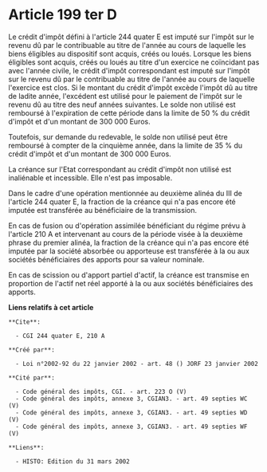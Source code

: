 # Article 199 ter D

Le crédit d'impôt défini à l'article 244 quater E est imputé sur l'impôt sur le revenu dû par le contribuable au titre de
l'année au cours de laquelle les biens éligibles au dispositif sont acquis, créés ou loués. Lorsque les biens éligibles sont
acquis, créés ou loués au titre d'un exercice ne coïncidant pas avec l'année civile, le crédit d'impôt correspondant est
imputé sur l'impôt sur le revenu dû par le contribuable au titre de l'année au cours de laquelle l'exercice est clos. Si le
montant du crédit d'impôt excède l'impôt dû au titre de ladite année, l'excédent est utilisé pour le paiement de l'impôt sur
le revenu dû au titre des neuf années suivantes. Le solde non utilisé est remboursé à l'expiration de cette période dans la
limite de 50 % du crédit d'impôt et d'un montant de 300 000 Euros.

Toutefois, sur demande du redevable, le solde non utilisé peut être remboursé à compter de la cinquième année, dans la limite
de 35 % du crédit d'impôt et d'un montant de 300 000 Euros.

La créance sur l'Etat correspondant au crédit d'impôt non utilisé est inaliénable et incessible. Elle n'est pas imposable.

Dans le cadre d'une opération mentionnée au deuxième alinéa du III de l'article 244 quater E, la fraction de la créance qui
n'a pas encore été imputée est transférée au bénéficiaire de la transmission.

En cas de fusion ou d'opération assimilée bénéficiant du régime prévu à l'article 210 A et intervenant au cours de la période
visée à la deuxième phrase du premier alinéa, la fraction de la créance qui n'a pas encore été imputée par la société
absorbée ou apporteuse est transférée à la ou aux sociétés bénéficiaires des apports pour sa valeur nominale.

En cas de scission ou d'apport partiel d'actif, la créance est transmise en proportion de l'actif net réel apporté à la ou
aux sociétés bénéficiaires des apports.

**Liens relatifs à cet article**

	**Cite**:

	  - CGI 244 quater E, 210 A

	**Créé par**:

	  - Loi n°2002-92 du 22 janvier 2002 - art. 48 () JORF 23 janvier 2002

	**Cité par**:

	  - Code général des impôts, CGI. - art. 223 O (V)
	  - Code général des impôts, annexe 3, CGIAN3. - art. 49 septies WC (V)
	  - Code général des impôts, annexe 3, CGIAN3. - art. 49 septies WD (V)
	  - Code général des impôts, annexe 3, CGIAN3. - art. 49 septies WF (V)

	**Liens**:

	  - HISTO: Edition du 31 mars 2002
